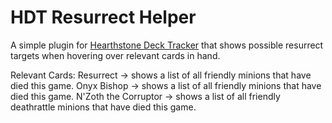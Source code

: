 # HDT Resurrect Helper

A simple plugin for [Hearthstone Deck Tracker](https://github.com/Epix37/Hearthstone-Deck-Tracker) that shows possible resurrect targets when hovering over relevant cards in hand.

Relevant Cards:
Resurrect -> shows a list of all friendly minions that have died this game.
Onyx Bishop -> shows a list of all friendly minions that have died this game.
N'Zoth the Corruptor -> shows a list of all friendly deathrattle minions that have died this game.

